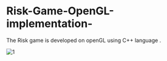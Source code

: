 # Risk-Game-OpenGL-implementation-
The Risk game is developed on openGL using C++ language .

![1](https://user-images.githubusercontent.com/42182191/86518242-8ca90a80-be49-11ea-9440-88db8761f136.gif)
